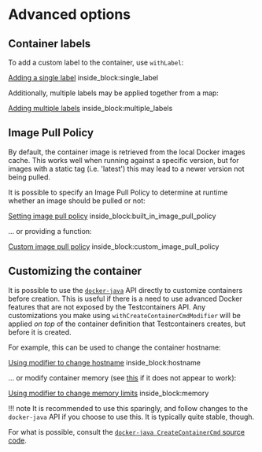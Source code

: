 # Advanced options

## Container labels

To add a custom label to the container, use `withLabel`:

<!--codeinclude-->
[Adding a single label](../examples/junit4/generic/src/test/java/generic/ContainerLabelTest.java) inside_block:single_label
<!--/codeinclude-->

Additionally, multiple labels may be applied together from a map:

<!--codeinclude-->
[Adding multiple labels](../examples/junit4/generic/src/test/java/generic/ContainerLabelTest.java) inside_block:multiple_labels
<!--/codeinclude-->

## Image Pull Policy

By default, the container image is retrieved from the local Docker images cache.
This works well when running against a specific version, but for images with a static tag (i.e. 'latest') this may lead to a newer version not being pulled.

It is possible to specify an Image Pull Policy to determine at runtime whether an image should be pulled or not:

<!--codeinclude-->
[Setting image pull policy](../../core/src/test/java/org/testcontainers/images/ImagePullPolicyTest.java) inside_block:built_in_image_pull_policy
<!--/codeinclude-->

... or providing a function:

<!--codeinclude-->
[Custom image pull policy](../../core/src/test/java/org/testcontainers/images/ImagePullPolicyTest.java) inside_block:custom_image_pull_policy
<!--/codeinclude-->

## Customizing the container

It is possible to use the [`docker-java`](https://github.com/docker-java/docker-java) API directly to customize containers before creation. This is useful if there is a need to use advanced Docker features that are not exposed by the Testcontainers API. Any customizations you make using `withCreateContainerCmdModifier` will be applied _on top_ of the container definition that Testcontainers creates, but before it is created.

For example, this can be used to change the container hostname:

<!--codeinclude-->
[Using modifier to change hostname](../examples/junit4/generic/src/test/java/generic/CmdModifierTest.java) inside_block:hostname
<!--/codeinclude-->

... or modify container memory (see [this](https://fabiokung.com/2014/03/13/memory-inside-linux-containers/) if it does not appear to work):

<!--codeinclude-->
[Using modifier to change memory limits](../examples/junit4/generic/src/test/java/generic/CmdModifierTest.java) inside_block:memory
<!--/codeinclude-->

!!! note
    It is recommended to use this sparingly, and follow changes to the `docker-java` API if you choose to use this. 
    It is typically quite stable, though.

For what is possible, consult the [`docker-java CreateContainerCmd` source code](https://github.com/docker-java/docker-java/blob/master/src/main/java/com/github/dockerjava/api/command/CreateContainerCmd.java).

